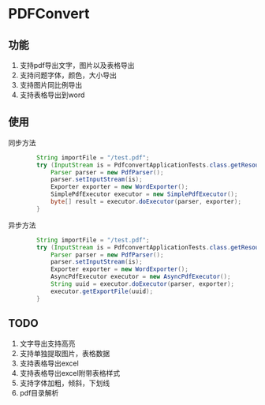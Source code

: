# PDFConvert


## 功能
1. 支持pdf导出文字，图片以及表格导出
2. 支持问题字体，颜色，大小导出
3. 支持图片同比例导出
4. 支持表格导出到word

## 使用
同步方法

``` java
        String importFile = "/test.pdf";
        try (InputStream is = PdfconvertApplicationTests.class.getResourceAsStream(importFile)) {
            Parser parser = new PdfParser();
            parser.setInputStream(is);
            Exporter exporter = new WordExporter();
            SimplePdfExecutor executor = new SimplePdfExecutor();
            byte[] result = executor.doExecutor(parser, exporter);
        } 
```

异步方法
``` java
        String importFile = "/test.pdf";
        try (InputStream is = PdfconvertApplicationTests.class.getResourceAsStream(importFile)) {
            Parser parser = new PdfParser();
            parser.setInputStream(is);
            Exporter exporter = new WordExporter();
            AsyncPdfExecutor executor = new AsyncPdfExecutor();
            String uuid = executor.doExecutor(parser, exporter);
            executor.getExportFile(uuid);
        }
```

## TODO
1. 文字导出支持高亮
2. 支持单独提取图片，表格数据
3. 支持表格导出excel
4. 支持表格导出excel附带表格样式
5. 支持字体加粗，倾斜，下划线
6. pdf目录解析